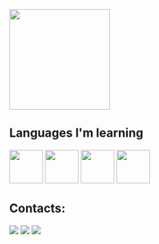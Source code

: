 <div>
  <a href="https://github.com/C0mrad078">
    <img loading="lazy" height="180em" src="https://github-readme-stats.vercel.app/api?username=C0mrad078&show_icons=true&theme=dark&include_all_commits=true&count_private=true"/>
  </a>
</div>

## Languages ​​I'm learning

<img loading="lazy" src="https://cdn.jsdelivr.net/gh/devicons/devicon@latest/icons/php/php-original.svg" width="60" height="60"/> <img loading="lazy" src="https://cdn.jsdelivr.net/gh/devicons/devicon@latest/icons/python/python-original-wordmark.svg" width="60" height="60"/> <img loading="lazy" src="https://cdn.jsdelivr.net/gh/devicons/devicon@latest/icons/java/java-original-wordmark.svg" width="60" height="60"/> <img loading="lazy" src="https://cdn.jsdelivr.net/gh/devicons/devicon@latest/icons/typescript/typescript-original.svg" width="60" height="60"/> 


## Contacts:

<div>
<a href="https://www.instagram.com/jhow0788/" target="_blank"><img loading="lazy" src="https://img.shields.io/badge/-Instagram-%23E4405F?style=for-the-badge&logo=instagram&logoColor=white" target="_blank"></a>
<a href = "mailto:jhonaatan81@gmail.com"><img loading="lazy" src="https://img.shields.io/badge/Gmail-D14836?style=for-the-badge&logo=gmail&logoColor=white" target="_blank"></a>
<a href="https://www.linkedin.com/in/jhonatan-schmitt-003062239/" target="_blank"><img loading="lazy" src="https://img.shields.io/badge/-LinkedIn-%230077B5?style=for-the-badge&logo=linkedin&logoColor=white" target="_blank"></a>   
</div>




